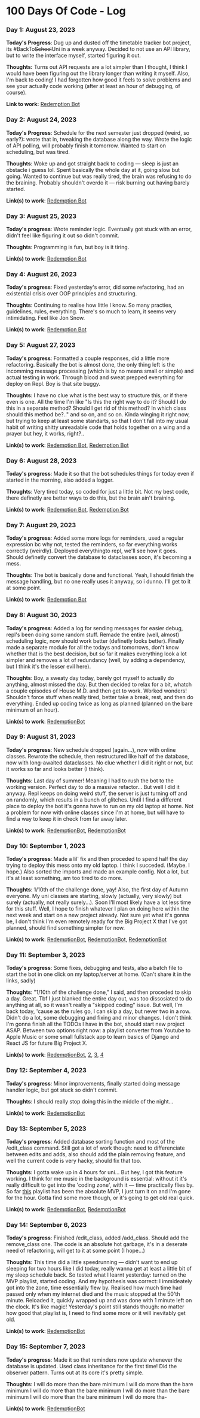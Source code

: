# 100 Days Of Code - Log

### Day 1: August 23, 2023 

**Today's Progress**: Dug up and dusted off the timetable tracker bot project, its #BackTo~~School~~Uni in a week anyway. Decided to not use an API library, but to write the interface myself, started figuring it out. 

**Thoughts:** Turns out API requests are a lot simpler than I thought, I think I would have been figuring out the library longer than writing it myself. Also, I'm back to coding! I had forgotten how good it feels to solve problems and see your actually code working (after at least an hour of debugging, of course). 

**Link to work:** [Redemption Bot](https://github.com/Lainina/uni_VK_timetable_tracker/commit/3ef60b0fbdb3be0e4ef8bdb8b58f1952f11dad00)

### Day 2: August 24, 2023

**Today's Progress**: Schedule for the next semester just dropped (weird, so early?): wrote that in, tweaking the database along the way. Wrote the logic of API polling, will probably finish it tomorrow. Wanted to start on scheduling, but was tired.

**Thoughts**: Woke up and got straight back to coding — sleep is just an obstacle i guess lol. Spent basically the whole day at it, going slow but going. Wanted to continue but was really tired, the brain was refusing to do the braining. Probably shouldn't overdo it — risk burning out having barely started.

**Link(s) to work**: [Redemption Bot](https://github.com/Lainina/uni_VK_timetable_tracker/commit/22300020d8f86b5c85284115db6bd4d30a5828ff)

### Day 3: August 25, 2023

**Today's progress**: Wrote reminder logic. Eventually got stuck with an error, didn't feel like figuring it out so didn't commit.

**Thoughts**: Programming is fun, but boy is it tiring.

**Link(s) to work**: [Redemption Bot](https://github.com/Lainina/uni_VK_timetable_tracker/commit/e67a957f5ed7cd48fe7314e4d32fd0f89ca6fa72)

### Day 4: August 26, 2023

**Today's progress**: Fixed yesterday's error, did some refactoring, had an existential crisis over OOP principles and structuring.

**Thoughts**: Continuing to realise how little I know. So many practies, guidelines, rules, everything. There's so much to learn, it seems very intimidating. Feel like Jon Snow.

**Link(s) to work**: [Redemption Bot](https://github.com/Lainina/uni_VK_timetable_tracker/commit/e67a957f5ed7cd48fe7314e4d32fd0f89ca6fa72)

### Day 5: August 27, 2023

**Today's progress**: Formatted a couple responses, did a little more refactoring. Basically the bot is almost done, the only thing left is the incomming message processing (which is by no means small or simple) and actual testing in work. Through blood and sweat prepped everything for deploy on Repl. Boy is that site buggy.

**Thoughts**: I have no clue what is the best way to structure this, or if there even is one. All the time I'm like "Is this the right way to do it? Should I do this in a separate method? Should I get rid of this method? In which class should this method be?.." and so on, and so on. Kinda winging it right now, but trying to keep at least some standarts, so that I don't fall into my usual habit of writing shitty unreadable code that holds together on a wing and a prayer but hey, it works, right?..

**Link(s) to work**: [Redemption Bot](https://github.com/Lainina/uni_VK_timetable_tracker/commit/67681a36db10d44cc505cc92f7a487b66dd3ed4e), 
                     [Redemption Bot](https://github.com/Lainina/uni_VK_timetable_tracker/commit/d5e1947ec719f213c652b55b0dd04e35139432db)

### Day 6: August 28, 2023

**Today's progress**: Made it so that the bot schedules things for today even if started in the morning, also added a logger.

**Thoughts**: Very tired today, so coded for just a little bit. Not my best code, there definetly are better ways to do this, but the brain ain't braining.

**Link(s) to work**: [Redemption Bot](https://github.com/Lainina/uni_VK_timetable_tracker/commit/0ff13db0b70bafa94cb5222e8323827aeab43c79),
                      [Redemption Bot](https://github.com/Lainina/uni_VK_timetable_tracker/commit/280654392b949f904e0b4619ec63937394fa3a94)

### Day 7: August 29, 2023

**Today's progress**: Added some more logs for reminders, used a regular expression bc why not, tested the reminders, so far everything works correctly (weirdly). Deployed everythingto repl, we'll see how it goes. Should definetly convert the database to dataclasses soon, it's becoming a mess. 

**Thoughts**: The bot is basically done and functional. Yeah, I should finish the message handling, but no one really uses it anyway, so i dunno. I'll get to it at some point.

**Link(s) to work**: [Redemption Bot](https://github.com/Lainina/uni_VK_timetable_tracker/commit/6bf259f32850e753c9b518500a3053da555fc35b)

### Day 8: August 30, 2023

**Today's progress**: Added a log for sending messages for easier debug, repl's been doing some random stuff. Remade the entire (well, almost) scheduling logic, now should work better (definetly looks better). Finally made a separate module for all the todays and tomorrows, don't know whether that is the best decision, but so far it makes everything look a lot simpler and removes a lot of redundancy (well, by adding a dependency, but I think it's the lesser evil here).

**Thoughts**: Boy, a sweaty day today, barely got myself to actually do anything, almost missed the day. But then decided to relax for a bit, whatch a couple episodes of House M.D. and then get to work. Worked wonders! Shouldn't force stuff when really tired, better take a break, rest, and then do everything. Ended up coding twice as long as planned (planned on the bare minimum of an hour).

**Link(s) to work**: [RedemptionBot](https://github.com/Lainina/uni_VK_timetable_tracker/commit/0cffb70e577b24cd43b3d93893c2c174b788cc3a)

### Day 9: August 31, 2023

**Today's progress**: New schedule dropped (again...), now with online classes. Rewrote the schedule, then restructured like half of the database, now with long-awaited dataclasses. No clue whether I did it right or not, but it works so far and looks better (I think).

**Thoughts**: Last day of summer! Meaning I had to rush the bot to the working version. Perfect day to do a massive refactor... But well I did it anyway. Repl keeps on doing weird stuff, the server is just turning off and on randomly, which results in a bunch of glitches. Until I find a different place to deploy the bot it's gonna have to run on my old laptop at home. Not a problem for now with online classes since I'm at home, but will have to find a way to keep it in check from far away later. 

**Link(s) to work**: [RedemptionBot](https://github.com/Lainina/uni_VK_timetable_tracker/commit/4332b2350231711b4f37a8e50426caf51ec0d4d5), 
                     [RedemptionBot](https://github.com/Lainina/uni_VK_timetable_tracker/commit/04558e95037e8154ed0e66194c65806a07ad34ea)

### Day 10: September 1, 2023

**Today's progress**: Made a lil' fix and then proceded to spend half the day trying to deploy this mess onto my old laptop. I think I succeded. (Maybe. I hope.) Also sorted the imports and made an example config. Not a lot, but it's at least something, am too tired to do more.

**Thoughts**: 1/10th of the challenge done, yay! Also, the first day of Autumn everyone. My uni classes are starting, slowly (actually, very slowly) but surely (actually, not really surely...). Soon I'll most likely have a lot less time for this stuff. Well, I hope to finish whatever I plan on doing here within the next week and start on a new project already. Not sure yet what it's gonna be, I don't think I'm even remotely ready for the Big Project X that I've got planned, should find something simpler for now.

**Link(s) to work**: [RedemptionBot](https://github.com/Lainina/uni_VK_timetable_tracker/commit/b9215272521906513649edc53448a16980f28ae6), 
                     [RedemptionBot](https://github.com/Lainina/uni_VK_timetable_tracker/commit/4055c630f4e49e07ded263f28f8e4b731d207e94),
                     [RedemptionBot](https://github.com/Lainina/uni_VK_timetable_tracker/commit/280bc78cc4f7fd1075c3256f705bc0b7fe128b71)

### Day 11: September 3, 2023

**Today's progress**: Some fixes, debugging and tests, also a batch file to start the bot in one click on my laptop/server at home. (Can't share it in the links, sadly)

**Thoughts**: "1/10th of the challenge done," I said, and then proceded to skip a day. Great. Tbf I just blanked the entire day out, was too dissosiated to do anything at all, so it wasn't really a "skipped coding" issue. But well, I'm back today, 'cause as the rules go, I can skip a day, but never two in a row. Didn't do a lot, some debugging and fixing and minor changes. I don't think I'm gonna finish all the TODOs I have in the bot, should start new project ASAP. Between two options right now: a playlist converter from Youtube to Apple Music or some small fullstack app to learn basics of Django and React JS for future Big Project X.

**Link(s) to work**: [RedemptionBot](https://github.com/Lainina/uni_VK_timetable_tracker/commit/7c4052a42f24ecd7a5226db98ed74387071757a6), [2](https://github.com/Lainina/uni_VK_timetable_tracker/commit/be04e53643c8a95f686a326840f6f44c05fac00f), [3](https://github.com/Lainina/uni_VK_timetable_tracker/commit/60306dcef216652bbd6ca0ac2da50df6b2d81fe7), [4](https://github.com/Lainina/uni_VK_timetable_tracker/commit/65e8eb3f4949ee7b6cf755d1845d9d09d374d693)

### Day 12: September 4, 2023

**Today's progress**: Minor improvements, finally started doing message handler logic, but got stuck so didn't commit.

**Thoughts**: I should really stop doing this in the middle of the night...

**Link(s) to work**: [RedemptionBot](https://github.com/Lainina/uni_VK_timetable_tracker/commit/e6b9f35098fcc754643ea5765a5eb49ffbbbea61)

### Day 13: September 5, 2023

**Today's progress**: Added database sorting function and most of the /edit_class command. Still got a lot of work though: need to differenciate between edits and adds, also should add the plain removing feature, and well the current code is very hacky, should fix that too.

**Thoughts**: I gotta wake up in 4 hours for uni... But hey, I got this feature working. I think for me music in the background is essential: without it it's really difficult to get into the 'coding zone', with it — time practically flies by. So far [this](https://www.youtube.com/watch?v=q-NoDGhyQ8A) playlist has been the absolute MVP, I just turn it on and I'm gone for the hour. Gotta find some more though, or it's going to get old real quick.

**Link(s) to work**: [RedemptionBot](https://github.com/Lainina/uni_VK_timetable_tracker/commit/8f9f9207ebcd068df95050f85cc7aa689b670dda),
                     [RedemptionBot](https://github.com/Lainina/uni_VK_timetable_tracker/commit/cb194ed3e7ae80c197cfcb46cedc781b6f8c70b8)

### Day 14: September 6, 2023

**Today's progress**: Finished /edit_class, added /add_class. Should add the remove_class one. The code is an absolute hot garbage, it's in a deserate need of refactoring, will get to it at some point (I hope...)

**Thoughts**: This time did a little speedrunning — didn't want to end up sleeping for two hours like I did today, really wanna get at least a little bit of my sleep schedule back. So tested what I learnt yesterday: turned on the MVP playlist, started coding. And my hypothesis was correct: I immideately got into the zone, time essentially flew by. Realised how much time had passed only when my internet died and the music stopped at the 50'th minute. Reloaded it, quickly wrapped up and was done with 1 minute left on the clock. It's like magic! Yesterday's point still stands though: no matter how good that playlist is, I need to find some more or it will inevitably get old.

**Link(s) to work**: [RedemptionBot](https://github.com/Lainina/uni_VK_timetable_tracker/commit/2e3105ad87fa12c08b320706a3efcfbd475c93b2)

### Day 15: September 7, 2023

**Today's progress**: Made it so that reminders now update whenever the database is updated. Used class inheritance for the first time! Did the observer pattern. Turns out at its core it's pretty simple.

**Thoughts**: I will do more than the bare minimum I will do more than the bare minimum I will do more than the bare minimum I will do more than the bare minimum I will do more than the bare minimum I will do more tha-

**Link(s) to work**: [RedemptionBot](https://github.com/Lainina/uni_VK_timetable_tracker/commit/5793ca6a567b46a1c6dbffff4127990178545d25)
